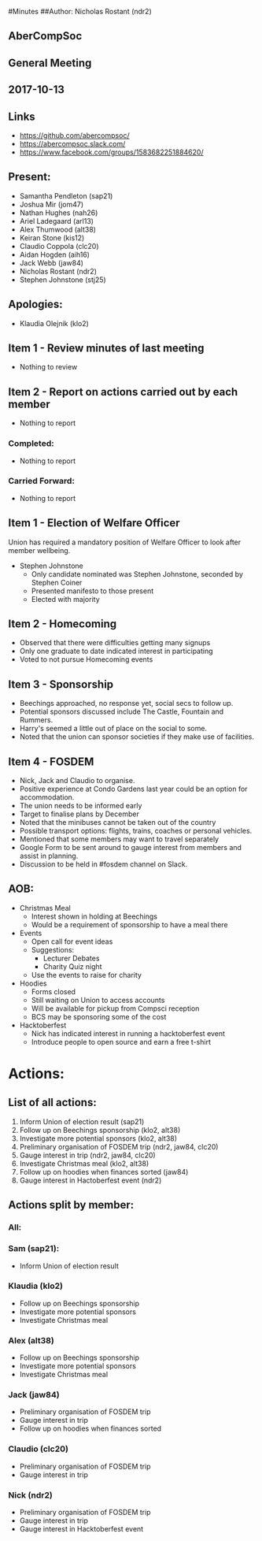 #Minutes
##Author:
Nicholas Rostant (ndr2)

## AberCompSoc 
## General Meeting

## 2017-10-13

## Links
- https://github.com/abercompsoc/
- https://abercompsoc.slack.com/
- https://www.facebook.com/groups/1583682251884620/

## Present:
- Samantha Pendleton (sap21)
- Joshua Mir (jom47)
- Nathan Hughes (nah26)
- Ariel Ladegaard (arl13)
- Alex Thumwood (alt38)
- Keiran Stone (kis12)
- Claudio Coppola (clc20)
- Aidan Hogden (aih16)
- Jack Webb (jaw84)
- Nicholas Rostant (ndr2)
- Stephen Johnstone (stj25)

## Apologies:
- Klaudia Olejnik (klo2)

## Item 1 - Review minutes of last meeting

- Nothing to review

## Item 2 - Report on actions carried out by each member

- Nothing to report

### Completed:

- Nothing to report

### Carried Forward:
- Nothing to report

## Item 1 - Election of Welfare Officer 
Union has required a mandatory position of Welfare Officer to look after member wellbeing.
- Stephen Johnstone
    - Only candidate nominated was Stephen Johnstone, seconded by Stephen Coiner
    - Presented manifesto to those present
    - Elected with majority

## Item 2 - Homecoming
- Observed that there were difficulties getting many signups
- Only one graduate to date indicated interest in participating
- Voted to not pursue Homecoming events

## Item 3 - Sponsorship
- Beechings approached, no response yet, social secs to follow up.
- Potential sponsors discussed include The Castle, Fountain and Rummers.
- Harry's seemed a little out of place on the social to some.
- Noted that the union can sponsor societies if they make use of facilities.

## Item 4 - FOSDEM
- Nick, Jack and Claudio to organise.
- Positive experience at Condo Gardens last year could be an option for accommodation.
- The union needs to be informed early
- Target to finalise plans by December
- Noted that the minibuses cannot be taken out of the country
- Possible transport options: flights, trains, coaches or personal vehicles.
- Mentioned that some members may want to travel separately
- Google Form to be sent around to gauge interest from members and assist in planning.
- Discussion to be held in #fosdem channel on Slack. 

## AOB:

- Christmas Meal
  - Interest shown in holding at Beechings
  - Would be a requirement of sponsorship to have a meal there
- Events
  - Open call for event ideas
  - Suggestions:
    - Lecturer Debates
    - Charity Quiz night
  - Use the events to raise for charity
- Hoodies
  - Forms closed 
  - Still waiting on Union to access accounts
  - Will be available for pickup from Compsci reception
  - BCS may be sponsoring some of the cost
- Hacktoberfest
  - Nick has indicated interest in running a hacktoberfest event
  - Introduce people to open source and earn a free t-shirt
    

# Actions:
## List of all actions:

1. Inform Union of election result (sap21)
2. Follow up on Beechings sponsorship (klo2, alt38)
3. Investigate more potential sponsors (klo2, alt38)
4. Preliminary organisation of FOSDEM trip (ndr2, jaw84, clc20)
5. Gauge interest in trip (ndr2, jaw84, clc20)
6. Investigate Christmas meal (klo2, alt38)
7. Follow up on hoodies when finances sorted (jaw84) 
8. Gauge interest in Hactoberfest event (ndr2)

## Actions split by member:

### All:

### Sam (sap21):
- Inform Union of election result 

### Klaudia (klo2)
- Follow up on Beechings sponsorship
- Investigate more potential sponsors
- Investigate Christmas meal

### Alex (alt38)
- Follow up on Beechings sponsorship
- Investigate more potential sponsors
- Investigate Christmas meal

### Jack (jaw84) 
- Preliminary organisation of FOSDEM trip
- Gauge interest in trip
- Follow up on hoodies when finances sorted

### Claudio (clc20) 
- Preliminary organisation of FOSDEM trip
- Gauge interest in trip

### Nick (ndr2) 
- Preliminary organisation of FOSDEM trip
- Gauge interest in trip
- Gauge interest in Hacktoberfest event

